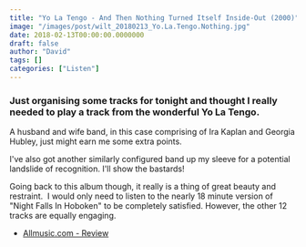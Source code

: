 ```yaml
---
title: "Yo La Tengo - And Then Nothing Turned Itself Inside-Out (2000)"
image: "/images/post/wilt_20180213_Yo.La.Tengo.Nothing.jpg"
date: 2018-02-13T00:00:00.0000000
draft: false
author: "David"
tags: []
categories: ["Listen"]
---
```

### Just organising some tracks for tonight and thought I really needed to play a track from the wonderful Yo La Tengo.   
  
A husband and wife band, in this case comprising of Ira Kaplan and Georgia Hubley, just might earn me some extra points.  
  
I've also got another similarly configured band up my sleeve for a potential landslide of recognition. I'll show the bastards! 

 Going back to this album though, it really is a thing of great beauty and restraint.  I would only need to listen to the nearly 18 minute version of "Night Falls In Hoboken" to be completely satisfied. However, the other 12 tracks are equally engaging.

-  [Allmusic.com - Review](https://www.allmusic.com/album/and-then-nothing-turned-itself-inside-out-mw0000054311)